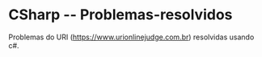 # CSharp -- Problemas-resolvidos
Problemas do URI (https://www.urionlinejudge.com.br) resolvidas usando c#.
